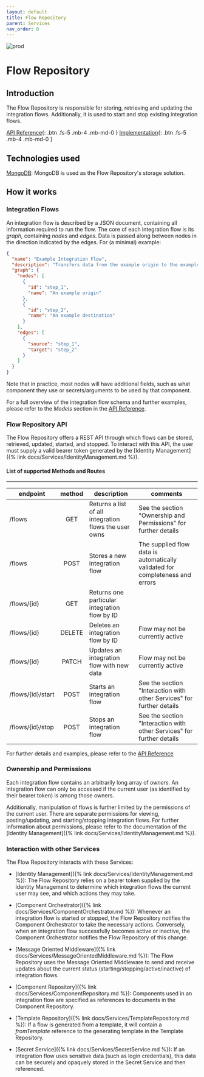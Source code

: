 ```yaml
---
layout: default
title: Flow Repository
parent: Services
nav_order: 8
---
```


<!-- Description Guidelines

Please note:
Use the full links to reference other files or images! Relative links will not work under our theme settings.
-->

<!-- please choose the appropriate batch and delete/comment the others  -->

![prod](https://img.shields.io/badge/Status-Production-brightgreen.svg)

# **Flow Repository** <!-- make sure spelling is consistent with other sources and within this document -->

## Introduction

<!-- 2 sentences: what does it do and how -->

The Flow Repository is responsible for storing, retrieving and updating the integration flows. Additionally, it is used to start and stop existing integration flows.

[API Reference](http://flow-repository.openintegrationhub.com/api-docs/){: .btn .fs-5 .mb-4 .mb-md-0 }
[Implementation](https://github.com/openintegrationhub/openintegrationhub/tree/master/services/flow-repository){: .btn .fs-5 .mb-4 .mb-md-0 }

<!-- [Service File](){: .btn .fs-5 .mb-4 .mb-md-0 } -->

## Technologies used

<!-- please name and elaborate on other technologies or standards the service uses -->

[MongoDB](https://www.mongodb.com/): MongoDB is used as the Flow Repository's storage solution.

## How it works

<!-- describe core functionalities and underlying concepts in more detail -->

### Integration Flows

An integration flow is described by a JSON document, containing all information required to run the flow. The core of each integration flow is its _graph_, containing _nodes_ and _edges_. Data is passed along between nodes in the direction indicated by the edges. For (a minimal) example:

```json
{
  "name": "Example Integration Flow",
  "description": "Transfers data from the example origin to the example destination",
  "graph": {
    "nodes": [
      {
        "id": "step_1",
        "name": "An example origin"
      },
      {
        "id": "step_2",
        "name": "An example destination"
      }
    ],
    "edges": [
      {
        "source": "step_1",
        "target": "step_2"
      }
    ]
  }
}
```

Note that in practice, most nodes will have additional fields, such as what component they use or secrets/arguments to be used by that component.

For a full overview of the integration flow schema and further examples, please refer to the _Models_ section in the [API Reference](http://flow-repository.openintegrationhub.com/api-docs/).

### Flow Repository API

The Flow Repository offers a REST API through which flows can be stored, retrieved, updated, started, and stopped. To interact with this API, the user must supply a valid bearer token generated by the [Identity Management]({% link docs/Services/IdentityManagement.md %}).

#### List of supported Methods and Routes

---

| endpoint          | method | description                                           | comments                                                                      |
| ----------------- | :----: | ----------------------------------------------------- | ----------------------------------------------------------------------------- |
| /flows            |  GET   | Returns a list of all integration flows the user owns | See the section "Ownership and Permissions" for further details               |
| /flows            |  POST  | Stores a new integration flow                         | The supplied flow data is automatically validated for completeness and errors |
| /flows/{id}       |  GET   | Returns one particular integration flow by ID         |                                                                               |
| /flows/{id}       | DELETE | Deletes an integration flow by ID                     | Flow may not be currently active                                              |
| /flows/{id}       | PATCH  | Updates an integration flow with new data             | Flow may not be currently active                                              |
| /flows/{id}/start |  POST  | Starts an integration flow                            | See the section "Interaction with other Services" for further details         |
| /flows/{id}/stop  |  POST  | Stops an integration flow                             | See the section "Interaction with other Services" for further details         |

For further details and examples, please refer to the [API Reference](http://flow-repository.openintegrationhub.com/api-docs/)

### Ownership and Permissions

Each integration flow contains an arbitrarily long array of _owners_. An integration flow can only be accessed if the current user (as identified by their bearer token) is among those owners.

Additionally, manipulation of flows is further limited by the permissions of the current user. There are separate permissions for viewing, posting/updating, and starting/stopping integration flows. For further information about permissions, please refer to the documentation of the [Identity Management]({% link docs/Services/IdentityManagement.md %}).

### Interaction with other Services

The Flow Repository interacts with these Services:

- [Identity Management]({% link docs/Services/IdentityManagement.md %}): The Flow Repository relies on a bearer token supplied by the Identity Management to determine which integration flows the current user may see, and which actions they may take.

- [Component Orchestrator]({% link docs/Services/ComponentOrchestrator.md %}): Whenever an integration flow is started or stopped, the Flow Repository notifies the Component Orchestrator to take the necessary actions. Conversely, when an integration flow successfully becomes active or inactive, the Component Orchestrator notifies the Flow Repository of this change.

- [Message Oriented Middleware]({% link docs/Services/MessageOrientedMiddleware.md %}): The Flow Repository uses the Message Oriented Middleware to send and receive updates about the current status (starting/stopping/active/inactive) of integration flows.

- [Component Repository]({% link docs/Services/ComponentRepository.md %}): Components used in an integration flow are specified as references to documents in the Component Repository.

- [Template Repository]({% link docs/Services/TemplateRepository.md %}): If a flow is generated from a template, it will contain a _fromTemplate_ reference to the generating template in the Template Repository.

- [Secret Service]({% link docs/Services/SecretService.md %}): If an integration flow uses sensitive data (such as login credentials), this data can be securely and opaquely stored in the Secret Service and then referenced.
